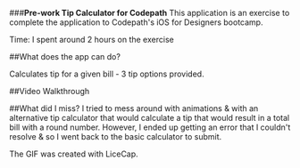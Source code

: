 ###**Pre-work Tip Calculator for Codepath**
This application is an exercise to complete the application to Codepath's iOS for Designers bootcamp. 

Time: I spent around 2 hours on the exercise

##What does the app can do?

Calculates tip for a given bill - 3 tip options provided.

##Video Walkthrough

##What did I miss?
I tried to mess around with animations & with an alternative tip calculator that would calculate a tip that would result in a total bill with a round number. However, I ended up getting an error that I couldn't resolve & so I went back to the basic calculator to submit.

The GIF was created with LiceCap.
